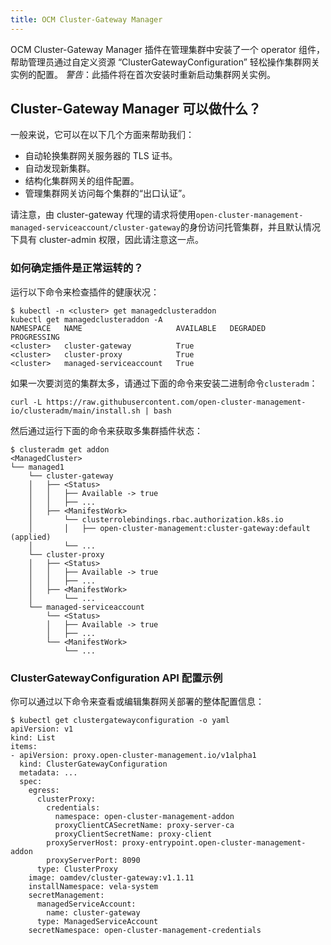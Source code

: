 ```yaml
---
title: OCM Cluster-Gateway Manager
---
```


OCM Cluster-Gateway Manager 插件在管理集群中安装了一个 operator 组件，帮助管理员通过自定义资源 “ClusterGatewayConfiguration” 轻松操作集群网关实例的配置。 *警告*：此插件将在首次安装时重新启动集群网关实例。

## Cluster-Gateway Manager 可以做什么？

一般来说，它可以在以下几个方面来帮助我们：

* 自动轮换集群网关服务器的 TLS 证书。
* 自动发现新集群。
* 结构化集群网关的组件配置。
* 管理集群网关访问每个集群的“出口认证”。

请注意，由 cluster-gateway 代理的请求将使用`open-cluster-management-managed-serviceaccount/cluster-gateway`的身份访问托管集群，并且默认情况下具有 cluster-admin 权限，因此请注意这一点。


###  如何确定插件是正常运转的？

运行以下命令来检查插件的健康状况：

```shell
$ kubectl -n <cluster> get managedclusteraddon
kubectl get managedclusteraddon -A
NAMESPACE   NAME                     AVAILABLE   DEGRADED   PROGRESSING
<cluster>   cluster-gateway          True                   
<cluster>   cluster-proxy            True                   
<cluster>   managed-serviceaccount   True 
```

如果一次要浏览的集群太多，请通过下面的命令来安装二进制命令`clusteradm`：

```shell
curl -L https://raw.githubusercontent.com/open-cluster-management-io/clusteradm/main/install.sh | bash
```

然后通过运行下面的命令来获取多集群插件状态：

```shell
$ clusteradm get addon
<ManagedCluster>
└── managed1
    └── cluster-gateway
    │   ├── <Status>
    │   │   ├── Available -> true
    │   │   ├── ...
    │   ├── <ManifestWork>
    │       └── clusterrolebindings.rbac.authorization.k8s.io
    │       │   ├── open-cluster-management:cluster-gateway:default (applied)
    │       └── ...
    └── cluster-proxy
    │   ├── <Status>
    │   │   ├── Available -> true
    │   │   ├── ...
    │   ├── <ManifestWork>
    │       └── ...
    └── managed-serviceaccount
        └── <Status>
        │   ├── Available -> true
        │   ├── ...
        └── <ManifestWork>
            └── ...
```

### ClusterGatewayConfiguration API 配置示例

你可以通过以下命令来查看或编辑集群网关部署的整体配置信息：

```shell
$ kubectl get clustergatewayconfiguration -o yaml
apiVersion: v1
kind: List
items:
- apiVersion: proxy.open-cluster-management.io/v1alpha1
  kind: ClusterGatewayConfiguration
  metadata: ...
  spec:
    egress:
      clusterProxy:
        credentials:
          namespace: open-cluster-management-addon
          proxyClientCASecretName: proxy-server-ca
          proxyClientSecretName: proxy-client
        proxyServerHost: proxy-entrypoint.open-cluster-management-addon
        proxyServerPort: 8090
      type: ClusterProxy
    image: oamdev/cluster-gateway:v1.1.11
    installNamespace: vela-system
    secretManagement:
      managedServiceAccount:
        name: cluster-gateway
      type: ManagedServiceAccount
    secretNamespace: open-cluster-management-credentials
```

